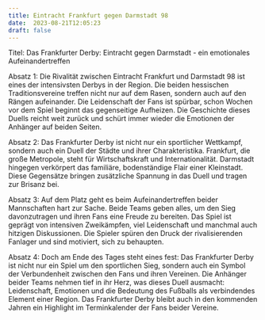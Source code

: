 ```yaml
---
title: Eintracht Frankfurt gegen Darmstadt 98
date:  2023-08-21T12:05:23
draft: false
---
```


Titel: Das Frankfurter Derby: Eintracht gegen Darmstadt - ein emotionales Aufeinandertreffen

Absatz 1: Die Rivalität zwischen Eintracht Frankfurt und Darmstadt 98 ist eines der intensivsten Derbys in der Region. Die beiden hessischen Traditionsvereine treffen nicht nur auf dem Rasen, sondern auch auf den Rängen aufeinander. Die Leidenschaft der Fans ist spürbar, schon Wochen vor dem Spiel beginnt das gegenseitige Aufheizen. Die Geschichte dieses Duells reicht weit zurück und schürt immer wieder die Emotionen der Anhänger auf beiden Seiten.

Absatz 2: Das Frankfurter Derby ist nicht nur ein sportlicher Wettkampf, sondern auch ein Duell der Städte und ihrer Charakteristika. Frankfurt, die große Metropole, steht für Wirtschaftskraft und Internationalität. Darmstadt hingegen verkörpert das familiäre, bodenständige Flair einer Kleinstadt. Diese Gegensätze bringen zusätzliche Spannung in das Duell und tragen zur Brisanz bei.

Absatz 3: Auf dem Platz geht es beim Aufeinandertreffen beider Mannschaften hart zur Sache. Beide Teams geben alles, um den Sieg davonzutragen und ihren Fans eine Freude zu bereiten. Das Spiel ist geprägt von intensiven Zweikämpfen, viel Leidenschaft und manchmal auch hitzigen Diskussionen. Die Spieler spüren den Druck der rivalisierenden Fanlager und sind motiviert, sich zu behaupten.

Absatz 4: Doch am Ende des Tages steht eines fest: Das Frankfurter Derby ist nicht nur ein Spiel um den sportlichen Sieg, sondern auch ein Symbol der Verbundenheit zwischen den Fans und ihren Vereinen. Die Anhänger beider Teams nehmen tief in ihr Herz, was dieses Duell ausmacht: Leidenschaft, Emotionen und die Bedeutung des Fußballs als verbindendes Element einer Region. Das Frankfurter Derby bleibt auch in den kommenden Jahren ein Highlight im Terminkalender der Fans beider Vereine.